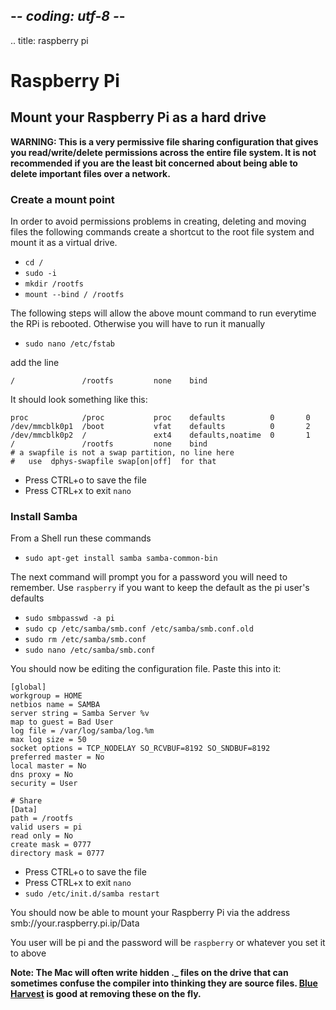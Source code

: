 ## -*- coding: utf-8 -*-
.. title: raspberry pi

Raspberry Pi
============


## Mount your Raspberry Pi as a hard drive
    
**WARNING: This is a very permissive file sharing configuration that gives you read/write/delete permissions across the entire file system. It is not recommended if you are the least bit concerned about being able to delete important files over a network.**

### Create a mount point
In order to avoid permissions problems in creating, deleting and moving files the following commands create a shortcut to the root file system and mount it as a virtual drive.

* `cd /`
* `sudo -i`
* `mkdir /rootfs`
* `mount --bind / /rootfs`

The following steps will allow the above mount command to run everytime the RPi is rebooted. Otherwise you will have to run it manually

* `sudo nano /etc/fstab`

add the line

    /               /rootfs         none    bind


It should look something like this:

    proc            /proc           proc    defaults          0       0
    /dev/mmcblk0p1  /boot           vfat    defaults          0       2
    /dev/mmcblk0p2  /               ext4    defaults,noatime  0       1
    /               /rootfs         none    bind
    # a swapfile is not a swap partition, no line here
    #   use  dphys-swapfile swap[on|off]  for that

* Press CTRL+o to save the file
* Press CTRL+x to exit `nano`


### Install Samba
From a Shell run these commands

* `sudo apt-get install samba samba-common-bin`

The next command will prompt you for a password you will need to remember. Use `raspberry` if you want to keep the default as the pi user's defaults

* `sudo smbpasswd -a pi`
* `sudo cp /etc/samba/smb.conf /etc/samba/smb.conf.old`
* `sudo rm /etc/samba/smb.conf`
* `sudo nano /etc/samba/smb.conf`

You should now be editing the configuration file. Paste this into it: 

    [global]
	workgroup = HOME
	netbios name = SAMBA
	server string = Samba Server %v
	map to guest = Bad User
	log file = /var/log/samba/log.%m
	max log size = 50
	socket options = TCP_NODELAY SO_RCVBUF=8192 SO_SNDBUF=8192
	preferred master = No
	local master = No
	dns proxy = No
	security = User

    # Share
    [Data]
	path = /rootfs
	valid users = pi
	read only = No
	create mask = 0777
	directory mask = 0777

* Press CTRL+o to save the file
* Press CTRL+x to exit `nano`
* `sudo /etc/init.d/samba restart`

You should now be able to mount your Raspberry Pi via the address smb://your.raspberry.pi.ip/Data

You user will be pi and the password will be `raspberry` or whatever you set it to above

**Note: The Mac will often write hidden ._ files on the drive that can sometimes confuse the compiler into thinking they are source files. [Blue Harvest](http://www.zeroonetwenty.com/blueharvest) is good at removing these on the fly.** 


